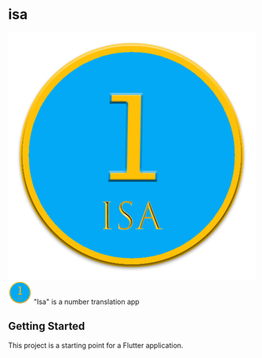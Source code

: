 # isa
![alt text](https://github.com/vonjy-2101/isa/blob/main/images/isa.png?raw=true)
<img src="https://github.com/vonjy-2101/isa/blob/main/images/isa.png?raw=true" width="48">
"Isa" is a number translation app

## Getting Started
This project is a starting point for a Flutter application.


